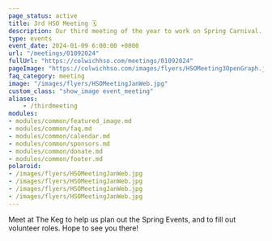 ```yaml
---
page_status: active
title: 3rd HSO Meeting 🗓️
description: Our third meeting of the year to work on Spring Carnival.
type: events
event_date: 2024-01-09 6:00:00 +0000
url: "/meetings/01092024"
fullUrl: "https://colwichhso.com/meetings/01092024"
pageImage: "https://colwichhso.com/images/flyers/HSOMeeting3OpenGraph.jpg"
faq_category: meeting
image: "/images/flyers/HSOMeetingJanWeb.jpg"
custom_class: "show_image event_meeting"
aliases:
    - /thirdmeeting
modules:
- modules/common/featured_image.md
- modules/common/faq.md
- modules/common/calendar.md
- modules/common/sponsors.md
- modules/common/donate.md
- modules/common/footer.md
polaroid: 
- /images/flyers/HSOMeetingJanWeb.jpg
- /images/flyers/HSOMeetingJanWeb.jpg
- /images/flyers/HSOMeetingJanWeb.jpg
- /images/flyers/HSOMeetingJanWeb.jpg
---
```

Meet at The Keg to help us plan out the Spring Events, and to fill out volunteer roles. Hope to see you there!